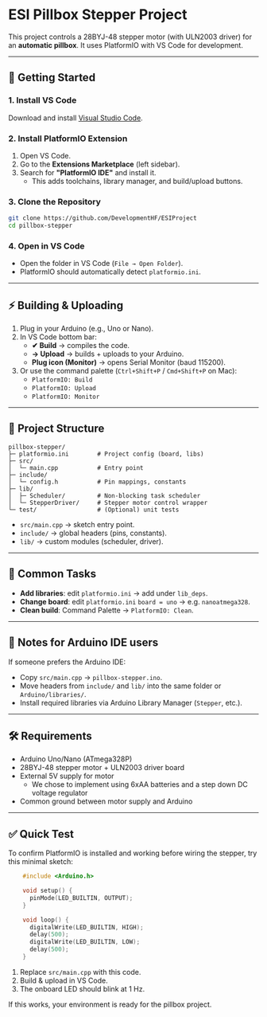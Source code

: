 # ESI Pillbox Stepper Project

This project controls a 28BYJ-48 stepper motor (with ULN2003 driver) for an **automatic pillbox**. It uses PlatformIO with VS Code for development.

---

## 🚀 Getting Started

### 1. Install VS Code
Download and install [Visual Studio Code](https://code.visualstudio.com/).

### 2. Install PlatformIO Extension
1. Open VS Code.  
2. Go to the **Extensions Marketplace** (left sidebar).  
3. Search for **"PlatformIO IDE"** and install it.  
   - This adds toolchains, library manager, and build/upload buttons.

### 3. Clone the Repository
```bash
git clone https://github.com/DevelopmentHF/ESIProject
cd pillbox-stepper
```

### 4. Open in VS Code
- Open the folder in VS Code (`File → Open Folder`).  
- PlatformIO should automatically detect `platformio.ini`.

---

## ⚡ Building & Uploading

1. Plug in your Arduino (e.g., Uno or Nano).  
2. In VS Code bottom bar:  
   - **✔ Build** → compiles the code.  
   - **→ Upload** → builds + uploads to your Arduino.  
   - **Plug icon (Monitor)** → opens Serial Monitor (baud 115200).  
3. Or use the command palette (`Ctrl+Shift+P` / `Cmd+Shift+P` on Mac):  
   - `PlatformIO: Build`  
   - `PlatformIO: Upload`  
   - `PlatformIO: Monitor`

---

## 📁 Project Structure

```
pillbox-stepper/
├─ platformio.ini        # Project config (board, libs)
├─ src/
│  └─ main.cpp           # Entry point
├─ include/
│  └─ config.h           # Pin mappings, constants
├─ lib/
│  ├─ Scheduler/         # Non-blocking task scheduler
│  └─ StepperDriver/     # Stepper motor control wrapper
└─ test/                 # (Optional) unit tests
```

- `src/main.cpp` → sketch entry point.  
- `include/` → global headers (pins, constants).  
- `lib/` → custom modules (scheduler, driver).  

---

## 🔧 Common Tasks

- **Add libraries**: edit `platformio.ini` → add under `lib_deps`.  
- **Change board**: edit `platformio.ini` `board = uno` → e.g. `nanoatmega328`.  
- **Clean build**: Command Palette → `PlatformIO: Clean`.

---

## 🤝 Notes for Arduino IDE users

If someone prefers the Arduino IDE:
- Copy `src/main.cpp` → `pillbox-stepper.ino`.  
- Move headers from `include/` and `lib/` into the same folder or `Arduino/libraries/`.  
- Install required libraries via Arduino Library Manager (`Stepper`, etc.).  

---

## 🛠 Requirements
- Arduino Uno/Nano (ATmega328P)  
- 28BYJ-48 stepper motor + ULN2003 driver board  
- External 5V supply for motor  
  - We chose to implement using 6xAA batteries and a step down DC voltage regulator
- Common ground between motor supply and Arduino  

---

## ✅ Quick Test

To confirm PlatformIO is installed and working before wiring the stepper, try this minimal sketch:
```cpp
    #include <Arduino.h>

    void setup() {
      pinMode(LED_BUILTIN, OUTPUT);
    }

    void loop() {
      digitalWrite(LED_BUILTIN, HIGH);
      delay(500);
      digitalWrite(LED_BUILTIN, LOW);
      delay(500);
    }
```
1. Replace `src/main.cpp` with this code.  
2. Build & upload in VS Code.  
3. The onboard LED should blink at 1 Hz.  

If this works, your environment is ready for the pillbox project.
